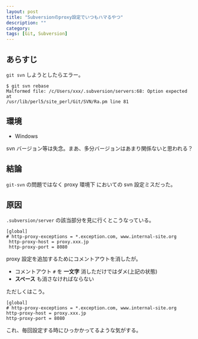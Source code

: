 ```yaml
---
layout: post
title: "Subversionのproxy設定でいつもハマるやつ"
description: ""
category: 
tags: [Git, Subversion]
---
```


## あらすじ

`git svn` しようとしたらエラー。

```console
$ git svn rebase
Malformed file: /c/Users/xxx/.subversion/servers:68: Option expected at
/usr/lib/perl5/site_perl/Git/SVN/Ra.pm line 81
```

## 環境

- Windows

svn バージョン等は失念。まあ、多分バージョンはあまり関係ないと思われる？

## 結論

`git-svn` の問題ではなく proxy 環境下 においての svn 設定ミスだった。

## 原因

`.subversion/server` の該当部分を見に行くとこうなっている。

```console
[global]
# http-proxy-exceptions = *.exception.com, www.internal-site.org
 http-proxy-host = proxy.xxx.jp
 http-proxy-port = 8080
```

proxy 設定を追加するためにコメントアウトを消したが。

- コメントアウト `#` を **一文字** 消しただけではダメ(上記の状態)
- **スペース** も消さなければならない

ただしくはこう。

```console
[global]
# http-proxy-exceptions = *.exception.com, www.internal-site.org
http-proxy-host = proxy.xxx.jp
http-proxy-port = 8080
```

これ、毎回設定する時にひっかかってるような気がする。
